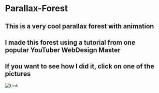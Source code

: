 # Parallax-Forest
## This is a very cool parallax forest with animation
## I made this forest using a tutorial from one popular YouTuber WebDesign Master
## If you want to see how I did it, click on one of the pictures
![Link](https://github.com/user-attachments/assets/059646ab-42e1-4503-ab9a-c0df7aa10e94)

